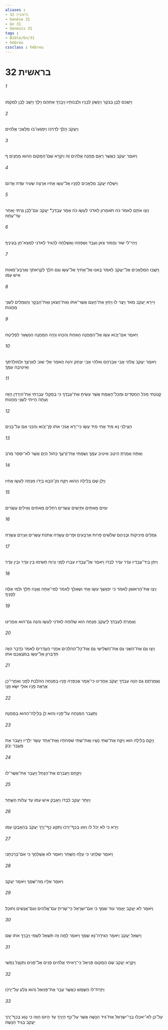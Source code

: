 ```yaml
---
aliases : 
- בראשית 32
- Genèse 31
- Gn 31
- Genesis 31
tags : 
- Bible/Gn/31
- hébreu
cssclass : hébreu
---
```


# בראשית 32

###### 1
וַיַּשְׁכֵּם לָבָן בַּבֹּקֶר וַיְנַשֵּׁק לְבָנָיו וְלִבְנֹותָיו וַיְבָרֶךְ אֶתְהֶם וַיֵּלֶךְ וַיָּשָׁב לָבָן לִמְקֹמֹו׃
###### 2
וְיַעֲקֹב הָלַךְ לְדַרְכֹּו וַיִּפְגְּעוּ־בֹו מַלְאֲכֵי אֱלֹהִים׃
###### 3
וַיֹּאמֶר יַעֲקֹב כַּאֲשֶׁר רָאָם מַחֲנֵה אֱלֹהִים זֶה וַיִּקְרָא שֵׁם־הַמָּקֹום הַהוּא מַחֲנָיִם׃ ף
###### 4
וַיִּשְׁלַח יַעֲקֹב מַלְאָכִים לְפָנָיו אֶל־עֵשָׂו אָחִיו אַרְצָה שֵׂעִיר שְׂדֵה אֱדֹום׃
###### 5
וַיְצַו אֹתָם לֵאמֹר כֹּה תֹאמְרוּן לַאדֹנִי לְעֵשָׂו כֹּה אָמַר עַבְדְּכָ* יַעֲקֹב עִם־לָבָן גַּרְתִּי וָאֵחַר עַד־עָתָּה׃
###### 6
וַיְהִי־לִי שֹׁור וַחֲמֹור צֹאן וְעֶבֶד וְשִׁפְחָה וָאֶשְׁלְחָה לְהַגִּיד לַאדֹנִי לִמְצֹא־חֵן בְּעֵינֶיךָ׃
###### 7
וַיָּשֻׁבוּ הַמַּלְאָכִים אֶל־יַעֲקֹב לֵאמֹר בָּאנוּ אֶל־אָחִיךָ אֶל־עֵשָׂו וְגַם הֹלֵךְ לִקְרָאתְךָ וְאַרְבַּע־מֵאֹות אִישׁ עִמֹּו׃
###### 8
וַיִּירָא יַעֲקֹב מְאֹד וַיֵּצֶר לֹו וַיַּחַץ אֶת־הָעָם אֲשֶׁר־אִתֹּו וְאֶת־הַצֹּאן וְאֶת־הַבָּקָר וְהַגְּמַלִּים לִשְׁנֵי מַחֲנֹות׃
###### 9
וַיֹּאמֶר אִם־יָבֹוא עֵשָׂו אֶל־הַמַּחֲנֶה הָאַחַת וְהִכָּהוּ וְהָיָה הַמַּחֲנֶה הַנִּשְׁאָר לִפְלֵיטָה׃
###### 10
וַיֹּאמֶר יַעֲקֹב אֱלֹהֵי אָבִי אַבְרָהָם וֵאלֹהֵי אָבִי יִצְחָק יְהוָה הָאֹמֵר אֵלַי שׁוּב לְאַרְצְךָ וּלְמֹולַדְתְּךָ וְאֵיטִיבָה עִמָּךְ׃
###### 11
קָטֹנְתִּי מִכֹּל הַחֲסָדִים וּמִכָּל־הָאֱמֶת אֲשֶׁר עָשִׂיתָ אֶת־עַבְדֶּךָ כִּי בְמַקְלִי עָבַרְתִּי אֶת־הַיַּרְדֵּן הַזֶּה וְעַתָּה הָיִיתִי לִשְׁנֵי מַחֲנֹות׃
###### 12
הַצִּילֵנִי נָא מִיַּד אָחִי מִיַּד עֵשָׂו כִּי־יָרֵא אָנֹכִי אֹתֹו פֶּן־יָבֹוא וְהִכַּנִי אֵם עַל־בָּנִים׃
###### 13
וְאַתָּה אָמַרְתָּ הֵיטֵב אֵיטִיב עִמָּךְ וְשַׂמְתִּי אֶת־זַרְעֲךָ כְּחֹול הַיָּם אֲשֶׁר לֹא־יִסָּפֵר מֵרֹב׃
###### 14
וַיָּלֶן שָׁם בַּלַּיְלָה הַהוּא וַיִּקַּח מִן־הַבָּא בְיָדֹו מִנְחָה לְעֵשָׂו אָחִיו׃
###### 15
עִזִּים מָאתַיִם וּתְיָשִׁים עֶשְׂרִים רְחֵלִים מָאתַיִם וְאֵילִים עֶשְׂרִים׃
###### 16
גְּמַלִּים מֵינִיקֹות וּבְנֵיהֶם שְׁלֹשִׁים פָּרֹות אַרְבָּעִים וּפָרִים עֲשָׂרָה אֲתֹנֹת עֶשְׂרִים וַעְיָרִם עֲשָׂרָה׃
###### 17
וַיִּתֵּן בְּיַד־עֲבָדָיו עֵדֶר עֵדֶר לְבַדֹּו וַיֹּאמֶר אֶל־עֲבָדָיו עִבְרוּ לְפָנַי וְרֶוַח תָּשִׂימוּ בֵּין עֵדֶר וּבֵין עֵדֶר׃
###### 18
וַיְצַו אֶת־הָרִאשֹׁון לֵאמֹר כִּי יִפְגָּשְׁךָ עֵשָׂו אָחִי וִשְׁאֵלְךָ לֵאמֹר לְמִי־אַתָּה וְאָנָה תֵלֵךְ וּלְמִי אֵלֶּה לְפָנֶיךָ׃
###### 19
וְאָמַרְתָּ לְעַבְדְּךָ לְיַעֲקֹב מִנְחָה הִוא שְׁלוּחָה לַאדֹנִי לְעֵשָׂו וְהִנֵּה גַם־הוּא אַחֲרֵינוּ׃
###### 20
וַיְצַו גַּם אֶת־הַשֵּׁנִי גַּם אֶת־הַשְּׁלִישִׁי גַּם אֶת־כָּל־הַהֹלְכִים אַחֲרֵי הָעֲדָרִים לֵאמֹר כַּדָּבָר הַזֶּה תְּדַבְּרוּן אֶל־עֵשָׂו בְּמֹצַאֲכֶם אֹתֹו׃
###### 21
וַאֲמַרְתֶּם גַּם הִנֵּה עַבְדְּךָ יַעֲקֹב אַחֲרֵינוּ כִּי־אָמַר אֲכַפְּרָה פָנָיו בַּמִּנְחָה הַהֹלֶכֶת לְפָנָי וְאַחֲרֵי־כֵן אֶרְאֶה פָנָיו אוּלַי יִשָּׂא פָנָי׃
###### 22
וַתַּעֲבֹר הַמִּנְחָה עַל־פָּנָיו וְהוּא לָן בַּלַּיְלָה־הַהוּא בַּמַּחֲנֶה׃
###### 23
וַיָּקָם בַּלַּיְלָה הוּא וַיִּקַּח אֶת־שְׁתֵּי נָשָׁיו וְאֶת־שְׁתֵּי שִׁפְחֹתָיו וְאֶת־אַחַד עָשָׂר יְלָדָיו וַיַּעֲבֹר אֵת מַעֲבַר יַבֹּק׃
###### 24
וַיִּקָּחֵם וַיַּעֲבִרֵם אֶת־הַנָּחַל וַיַּעֲבֵר אֶת־אֲשֶׁר־לֹו׃
###### 25
וַיִּוָּתֵר יַעֲקֹב לְבַדֹּו וַיֵּאָבֵק אִישׁ עִמֹּו עַד עֲלֹות הַשָּׁחַר׃
###### 26
וַיַּרְא כִּי לֹא יָכֹל לֹו וַיִּגַּע בְּכַף־יְרֵכֹו וַתֵּקַע כַּף־יֶרֶךְ יַעֲקֹב בְּהֵאָבְקֹו עִמֹּו׃
###### 27
וַיֹּאמֶר שַׁלְּחֵנִי כִּי עָלָה הַשָּׁחַר וַיֹּאמֶר לֹא אֲשַׁלֵּחֲךָ כִּי אִם־בֵּרַכְתָּנִי׃
###### 28
וַיֹּאמֶר אֵלָיו מַה־שְּׁמֶךָ וַיֹּאמֶר יַעֲקֹב׃
###### 29
וַיֹּאמֶר לֹא יַעֲקֹב יֵאָמֵר עֹוד שִׁמְךָ כִּי אִם־יִשְׂרָאֵל כִּי־שָׂרִיתָ עִם־אֱלֹהִים וְעִם־אֲנָשִׁים וַתּוּכָל׃
###### 30
וַיִּשְׁאַל יַעֲקֹב וַיֹּאמֶר הַגִּידָה־נָּא שְׁמֶךָ וַיֹּאמֶר לָמָּה זֶּה תִּשְׁאַל לִשְׁמִי וַיְבָרֶךְ אֹתֹו שָׁם׃
###### 31
וַיִּקְרָא יַעֲקֹב שֵׁם הַמָּקֹום פְּנִיאֵל כִּי־רָאִיתִי אֱלֹהִים פָּנִים אֶל־פָּנִים וַתִּנָּצֵל נַפְשִׁי׃
###### 32
וַיִּזְרַח־לֹו הַשֶּׁמֶשׁ כַּאֲשֶׁר עָבַר אֶת־פְּנוּאֵל וְהוּא צֹלֵעַ עַל־יְרֵכֹו׃
###### 33
עַל־כֵּן לֹא־יֹאכְלוּ בְנֵי־יִשְׂרָאֵל אֶת־גִּיד הַנָּשֶׁה אֲשֶׁר עַל־כַּף הַיָּרֵךְ עַד הַיֹּום הַזֶּה כִּי נָגַע בְּכַף־יֶרֶךְ יַעֲקֹב בְּגִיד הַנָּשֶׁה׃
